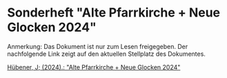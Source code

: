 # Sonderheft "Alte Pfarrkirche + Neue Glocken 2024"

Anmerkung: Das Dokument ist nur zum Lesen freigegeben. Der nachfolgende Link zeigt auf den aktuellen Stellplatz des Dokumentes.

[Hübener, J; (2024).: "Alte Pfarrkirche + Neue Glocken 2024"](https://kirchemahlsdorf-my.sharepoint.com/:b:/g/personal/joachim_huebener_kirche-mahlsdorf_de/EWcFNQGnnzxFkaQ5D5CIFN4BN8KnI0e6fOEufD8cphRK9Q?e=07f0er)
